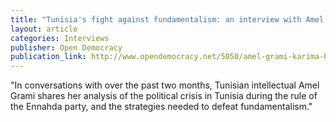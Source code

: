 ```yaml
---
title: "Tunisia's fight against fundamentalism: an interview with Amel Grami"
layout: article
categories: Interviews
publisher: Open Democracy
publication_link: http://www.opendemocracy.net/5050/amel-grami-karima-bennoune/tunisias-fight-against-fundamentalism-interview-with-amel-grami
---
```

"In conversations with over the past two months, Tunisian intellectual Amel Grami shares her analysis of the political crisis in Tunisia during the rule of the Ennahda party, and the strategies needed to defeat fundamentalism."
